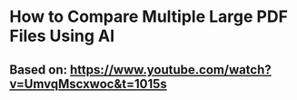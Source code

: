 # How to Compare Multiple Large PDF Files Using AI

## Based on: https://www.youtube.com/watch?v=UmvqMscxwoc&t=1015s
